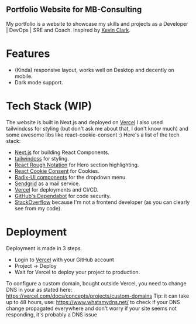 ## Portfolio Website for MB-Consulting

My portfolio is a website to showcase my skills and projects as a Developer | DevOps | SRE and Coach.
Inspired by [Kevin Clark](https://kevinclark.ca).

# Features

- (Kinda) responsive layout, works well on Desktop and decently on mobile.
- Dark mode support.

# Tech Stack (WIP)

The website is built in Next.js and deployed on [Vercel](https://vercel.com) I also used tailwindcss for styling (but don't ask me about that, I don't know much) and some awesome libs like react-cookie-consent :)
Here's a list of the tech stack:

- [Next.js](https://nextjs.org) for building React Components.
- [tailwindcss](https://tailwindcss.com) for styling.
- [React Rough Notation](https://roughnotation.com) for Hero section highlighting.
- [React Cookie Consent](https://github.com/Mastermindzh/react-cookie-consent) for Cookies.
- [Radix-UI components](https://www.radix-ui.com/docs/primitives/components/dropdown-menu) for the dropdown menu.
- [Sendgrid](https://sendgrid.com/solutions/email-api/) as a mail service.
- [Vercel](https://vercel.com) for deployments and CI/CD.
- [GitHub's Dependabot](https://docs.github.com/en/code-security/dependabot) for code security.
- [StackOverflow](https://stackoverflow.com/questions/tagged/nextjs) because I'm not a frontend developer (as you can clearly see from my code).

# Deployment

Deployment is made in 3 steps.

- Login to [Vercel](https://vercel.com) with your GitHub account
- Project -> Deploy
- Wait for Vercel to deploy your project to production.

To configure a custom domain, bought outside Vercel, you need to change DNS in your as stated here: https://vercel.com/docs/concepts/projects/custom-domains
Tip: it can take up to 48 hours, use: https://www.whatsmydns.net/ to check if your DNS change propagated everywhere and don't worry if your site seems not responding, it's probably a DNS issue